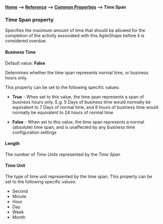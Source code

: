 **[Home](/) --> [Reference](/ref) --> [Common Properties](/ref/common) --> Time Span**

### Time Span property 

Specifies the maximum amount of time that should be allowed for the completion of the activity associated with this AgileShape before it is considered overdue.

#### Business Time

Default value: **False**

Determines whether the time span represents normal time, or business hours only.

This property can be set to the following specific values:

-   **True** - When set to this value, the time span represents a span of
    business hours only. E.g. 5 Days of business time would normally be
    equivalent to 7 Days of normal time, and 8 hours of business time would
    normally be equivalent to 24 hours of normal time

-   **False** - When set to this value, the time span represents a normal
    (absolute) time span, and is unaffected by any business time configuration
    settings

#### Length

The number of *Time Units* represented by the *Time Span*

#### Time Unit

The type of time unit represented by the time span. This property can be set to
the following specific values:

-   Second
-   Minute
-   Hour
-   Day
-   Week
-   Month

